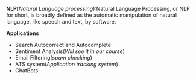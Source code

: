 **NLP**(_Natural Language processing_):Natural Language Processing, or NLP for short, is broadly defined as the automatic manipulation of natural language, like speech and text, by software.  

**Applications**
* Search Autocorrect and Autocomplete
* Sentiment Analysis(_Will see it in our course_)
* Email Filtering(_spam checking_)
* ATS system(_Application tracking system_)
* ChatBots  



